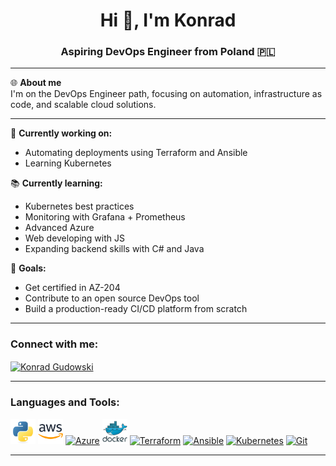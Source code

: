 <h1 align="center">Hi 👋, I'm Konrad</h1>
<h3 align="center">Aspiring DevOps Engineer from Poland 🇵🇱</h3>

---

🌐 **About me**  
I'm on the DevOps Engineer path, focusing on automation, infrastructure as code, and scalable cloud solutions.

---

🚀 **Currently working on:**  
- Automating deployments using Terraform and Ansible
- Learning Kubernetes


📚 **Currently learning:**  
- Kubernetes best practices  
- Monitoring with Grafana + Prometheus  
- Advanced Azure
- Web developing with JS 
- Expanding backend skills with C# and Java

🎯 **Goals:**  
- Get certified in AZ-204 
- Contribute to an open source DevOps tool  
- Build a production-ready CI/CD platform from scratch


---

<h3 align="left">Connect with me:</h3>
<p align="left">
<a href="https://linkedin.com/in/konrad-gudowski" target="blank">
<img align="center" src="https://raw.githubusercontent.com/rahuldkjain/github-profile-readme-generator/master/src/images/icons/Social/linked-in-alt.svg" alt="Konrad Gudowski" height="30" width="40" />
</a>
</p>

---

<h3 align="left">Languages and Tools:</h3>

<p align="left">
  <!-- Twoje obecne loga -->
  <a href="https://www.python.org" target="_blank"><img src="https://raw.githubusercontent.com/devicons/devicon/master/icons/python/python-original.svg" alt="Python" width="40" height="40"/></a>
  <a href="https://aws.amazon.com" target="_blank"><img src="https://raw.githubusercontent.com/devicons/devicon/master/icons/amazonwebservices/amazonwebservices-original-wordmark.svg" alt="AWS" width="40" height="40"/></a>
  <a href="https://azure.microsoft.com/" target="_blank"><img src="https://www.vectorlogo.zone/logos/microsoft_azure/microsoft_azure-icon.svg" alt="Azure" width="40" height="40"/></a>
  <a href="https://www.docker.com/" target="_blank"><img src="https://raw.githubusercontent.com/devicons/devicon/master/icons/docker/docker-original-wordmark.svg" alt="Docker" width="40" height="40"/></a>
  <a href="https://www.terraform.io/" target="_blank"><img src="https://cdn.jsdelivr.net/gh/devicons/devicon/icons/terraform/terraform-original.svg" alt="Terraform" width="40" height="40"/></a>
  <a href="https://www.ansible.com/" target="_blank"><img src="https://cdn.worldvectorlogo.com/logos/ansible.svg" alt="Ansible" width="40" height="40"/></a>
  <a href="https://kubernetes.io/" target="_blank"><img src="https://www.vectorlogo.zone/logos/kubernetes/kubernetes-icon.svg" alt="Kubernetes" width="40" height="40"/></a>
  <a href="https://git-scm.com/" target="_blank"><img src="https://www.vectorlogo.zone/logos/git-scm/git-scm-icon.svg" alt="Git" width="40" height="40"/></a>
</p>

---

